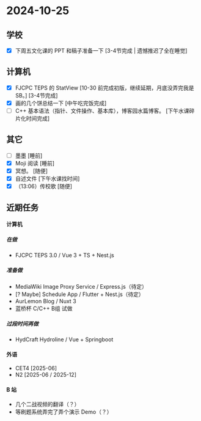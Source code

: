 # 2024-10-25
## 学校
- [x] 下周五文化课的 PPT 和稿子准备一下 [3-4节完成 | 遗憾推迟了全在睡觉]

## 计算机
- [x] FJCPC TEPS 的 StatView [10-30 前完成初版，继续延期，月底没弄完我是 SB。] [3-4节完成]
- [x] 画的几个饼总结一下 [中午吃完饭完成]
- [ ] C++ 基本语法（指针、文件操作、基本库），博客园水篇博客。 [下午水课碎片化时间完成]

## 其它
- [ ] 墨墨 [睡前]
- [x] Moji 阅读 [睡前]
- [x] 冥想。 [随便]
- [x] 自述文件 [下午水课找时间]
- [x] （13:06）传校歌 [随便]

## 近期任务
#### 计算机
##### 在做
* FJCPC TEPS 3.0 / Vue 3 + TS + Nest.js
##### 准备做
* MediaWiki Image Proxy Service / Express.js（待定）
* [? Maybe] Schedule App / Flutter + Nest.js（待定）
* AurLemon Blog / Nuxt 3
* 蓝桥杯 C/C++ B组 试做
##### 过段时间再做
* HydCraft Hydroline / Vue + Springboot

#### 外语
* CET4 [2025-06]
* N2 [2025-06 / 2025-12]

#### B 站
* 几个二战视频的翻译（？）
* 等刷题系统弄完了弄个演示 Demo（？）